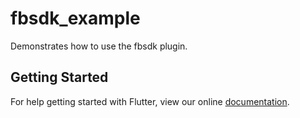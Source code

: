 # fbsdk_example

Demonstrates how to use the fbsdk plugin.

## Getting Started

For help getting started with Flutter, view our online
[documentation](http://flutter.io/).
